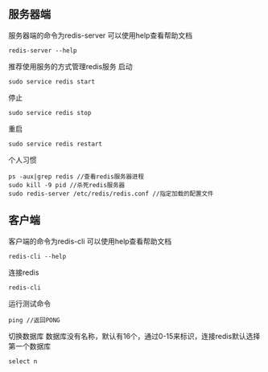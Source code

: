 
## 服务器端

服务器端的命令为redis-server
可以使⽤help查看帮助⽂档
```
redis-server --help
```
推荐使⽤服务的⽅式管理redis服务
启动
```
sudo service redis start
```
停⽌
```
sudo service redis stop
```
重启 
```
sudo service redis restart
```
个人习惯
```
ps -aux|grep redis //查看redis服务器进程
sudo kill -9 pid //杀死redis服务器
sudo redis-server /etc/redis/redis.conf //指定加载的配置文件
```
## 客户端
客户端的命令为redis-cli
可以使⽤help查看帮助⽂档
```
redis-cli --help
```
连接redis
```
redis-cli
```
运⾏测试命令
```
ping //返回PONG
```
切换数据库
数据库没有名称，默认有16个，通过0-15来标识，连接redis默认选择第一个数据库
```
select n
```

